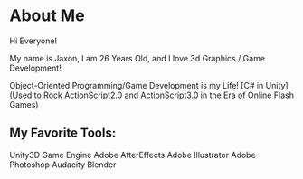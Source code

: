 # About Me

Hi Everyone!

My name is Jaxon, I am 26 Years Old, and I love 3d Graphics / Game Development!

Object-Oriented Programming/Game Development is my Life!
[C# in Unity] (Used to Rock ActionScript2.0 and ActionScript3.0 in the Era of Online Flash Games)


My Favorite Tools:
-----------------------
Unity3D Game Engine
Adobe AfterEffects
Adobe Illustrator
Adobe Photoshop
Audacity
Blender

